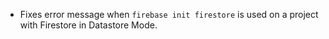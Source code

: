 - Fixes error message when `firebase init firestore` is used on a project with Firestore in Datastore Mode.
